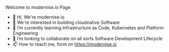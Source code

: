 Welcome to modernise.io Page

- 👋 Hi, We're modernise.io
- 👀 We're interested in building cloudnative Software
- 🌱 I’m currently learning Infrastructure as Code, Kubernetes and Platform Engineering
- 💞️ I’m looking to collaborate on all sorts Software Development Lifecycle
- 📫 How to reach me, form on https://modernise.io
